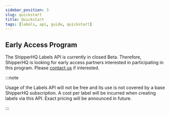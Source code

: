 ```yaml
---
sidebar_position: 3
slug: quickstart
title: Quickstart
tags: [labels, api, guide, quickstart]
---
```


## Early Access Program

The ShipperHQ Labels API is currently in closed Beta. Therefore, ShipperHQ is looking for early access partners interested in participating in this program.
Please [contact us](/contact) if interested.

:::note

Usage of the Labels API will not be free and its use is not covered by a base ShipperHQ subscription. A cost per label will be incurred when creating labels via this API. Exact pricing will be announced in future.

:::
